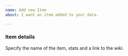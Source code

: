 ```yaml
---
name: Add new Item
about: I want an item added to your data.

---
```


### Item details

Specify the name of the item, stats and a link to the wiki.